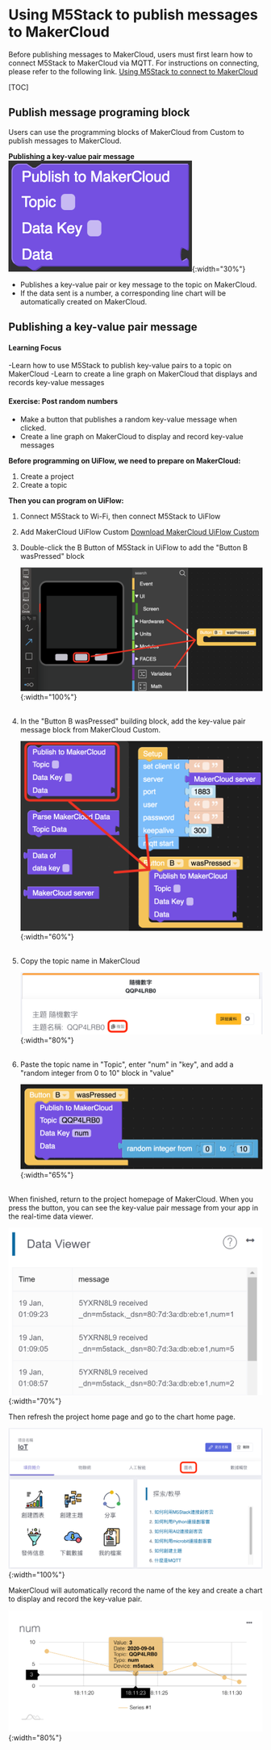 # Using M5Stack to publish messages to MakerCloud
Before publishing messages to MakerCloud, users must first learn how to connect M5Stack to MakerCloud via MQTT. For instructions on connecting, please refer to the following link.
[Using M5Stack to connect to MakerCloud](../../ch4_connect/m5stack/connect_m5stack.md)

[TOC]

## Publish message programing block

Users can use the programming blocks of MakerCloud from Custom to publish messages to MakerCloud.

**Publishing a  key-value pair message**
![img_2.png](img/img_2.png){:width="30%"}

- Publishes a key-value pair or key message to the topic on MakerCloud.
- If the data sent is a number, a corresponding line chart will be automatically created on MakerCloud.

## Publishing a key-value pair message
#### Learning Focus
-Learn how to use M5Stack to publish key-value pairs to a topic on MakerCloud
-Learn to create a line graph on MakerCloud that displays and records key-value messages

#### Exercise: Post random numbers
- Make a button that publishes a random key-value message when clicked.
- Create a line graph on MakerCloud to display and record key-value messages

**Before programming on UiFlow, we need to prepare on MakerCloud:**

1. Create a project
2. Create a topic

**Then you can program on UiFlow:**

1. Connect M5Stack to Wi-Fi, then connect M5Stack to UiFlow
2. Add MakerCloud UiFlow Custom
   [Download MakerCloud UiFlow Custom](https://cutt.ly/makercloud)

3. Double-click the B Button of M5Stack in UiFlow to add the "Button B wasPressed" block
   
   ![img_3.png](img/img_3.png){:width="100%"}
   </br></br>
   
4. In the "Button B wasPressed" building block, add the key-value pair message block from MakerCloud Custom.
   
   ![img_5.png](img/img_5.png){:width="60%"}
   </br></br>
   
5. Copy the topic name in MakerCloud
   
   ![img_topic_randNum.png](img/img_topic_randNum.png){:width="80%"}
   </br></br>
   
6. Paste the topic name in "Topic", enter "num" in "key", and add a "random integer from 0 to 10" block in "value"
   
   ![img_6.png](img/img_6.png){:width="65%"}
   </br></br>
   
When finished, return to the project homepage of MakerCloud.
   When you press the button, you can see the key-value pair message from your app in the real-time data viewer.

   ![img_7.png](img/img_7.png){:width="70%"}

Then refresh the project home page and go to the chart home page.

![img_tochartpage.png](img/img_tochartpage.png){:width="100%"}

MakerCloud will automatically record the name of the key and create a chart to display and record the key-value pair.

![img_8.png](img/img_8.png){:width="80%"}
